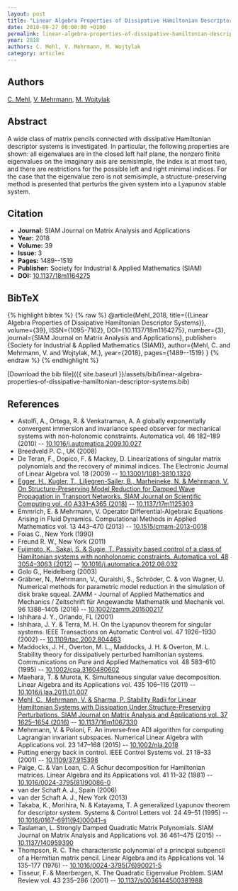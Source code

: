 ```yaml
---
layout: post
title: "Linear Algebra Properties of Dissipative Hamiltonian Descriptor Systems"
date: 2018-09-27 00:00:00 +0100
permalink: linear-algebra-properties-of-dissipative-hamiltonian-descriptor-systems
year: 2018
authors: C. Mehl, V. Mehrmann, M. Wojtylak
category: articles
---
```

 
## Authors
[C. Mehl](authors/christian-mehl), [V. Mehrmann](authors/volker-mehrmann), [M. Wojtylak](authors/m-wojtylak)
 
## Abstract
A wide class of matrix pencils connected with dissipative Hamiltonian descriptor systems is investigated. In particular, the following properties are shown: all eigenvalues are in the closed left half plane, the nonzero finite eigenvalues on the imaginary axis are semisimple, the index is at most two, and there are restrictions for the possible left and right minimal indices. For the case that the eigenvalue zero is not semisimple, a structure-preserving method is presented that perturbs the given system into a Lyapunov stable system.
 
## Citation
- **Journal:** SIAM Journal on Matrix Analysis and Applications
- **Year:** 2018
- **Volume:** 39
- **Issue:** 3
- **Pages:** 1489--1519
- **Publisher:** Society for Industrial & Applied Mathematics (SIAM)
- **DOI:** [10.1137/18m1164275](https://doi.org/10.1137/18m1164275)
 
## BibTeX
{% highlight bibtex %}
{% raw %}
@article{Mehl_2018,
  title={{Linear Algebra Properties of Dissipative Hamiltonian Descriptor Systems}},
  volume={39},
  ISSN={1095-7162},
  DOI={10.1137/18m1164275},
  number={3},
  journal={SIAM Journal on Matrix Analysis and Applications},
  publisher={Society for Industrial & Applied Mathematics (SIAM)},
  author={Mehl, C. and Mehrmann, V. and Wojtylak, M.},
  year={2018},
  pages={1489--1519}
}
{% endraw %}
{% endhighlight %}
 
[Download the bib file]({{ site.baseurl }}/assets/bib/linear-algebra-properties-of-dissipative-hamiltonian-descriptor-systems.bib)
 
## References
- Astolfi, A., Ortega, R. & Venkatraman, A. A globally exponentially convergent immersion and invariance speed observer for mechanical systems with non-holonomic constraints. Automatica vol. 46 182–189 (2010) -- [10.1016/j.automatica.2009.10.027](https://doi.org/10.1016/j.automatica.2009.10.027)
- Breedveld P. C., UK (2008)
- De Teran, F., Dopico, F. & Mackey, D. Linearizations of singular matrix polynomials and the recovery of minimal indices. The Electronic Journal of Linear Algebra vol. 18 (2009) -- [10.13001/1081-3810.1320](https://doi.org/10.13001/1081-3810.1320)
- [Egger, H., Kugler, T., Liljegren-Sailer, B., Marheineke, N. & Mehrmann, V. On Structure-Preserving Model Reduction for Damped Wave Propagation in Transport Networks. SIAM Journal on Scientific Computing vol. 40 A331–A365 (2018)](on-structure-preserving-model-reduction-for-damped-wave-propagation-in-transport-networks) -- [10.1137/17m1125303](https://doi.org/10.1137/17m1125303)
- Emmrich, E. & Mehrmann, V. Operator Differential-Algebraic Equations Arising in Fluid Dynamics. Computational Methods in Applied Mathematics vol. 13 443–470 (2013) -- [10.1515/cmam-2013-0018](https://doi.org/10.1515/cmam-2013-0018)
- Foias C., New York (1990)
- Freund R. W., New York (2011)
- [Fujimoto, K., Sakai, S. & Sugie, T. Passivity based control of a class of Hamiltonian systems with nonholonomic constraints. Automatica vol. 48 3054–3063 (2012)](passivity-based-control-of-a-class-of-hamiltonian-systems-with-nonholonomic-constraints) -- [10.1016/j.automatica.2012.08.032](https://doi.org/10.1016/j.automatica.2012.08.032)
- Golo G., Heidelberg (2003)
- Gräbner, N., Mehrmann, V., Quraishi, S., Schröder, C. & von Wagner, U. Numerical methods for parametric model reduction in the simulation of disk brake squeal. ZAMM - Journal of Applied Mathematics and Mechanics / Zeitschrift für Angewandte Mathematik und Mechanik vol. 96 1388–1405 (2016) -- [10.1002/zamm.201500217](https://doi.org/10.1002/zamm.201500217)
- Ishihara J. Y., Orlando, FL (2001)
- Ishihara, J. Y. & Terra, M. H. On the Lyapunov theorem for singular systems. IEEE Transactions on Automatic Control vol. 47 1926–1930 (2002) -- [10.1109/tac.2002.804463](https://doi.org/10.1109/tac.2002.804463)
- Maddocks, J. H., Overton, M. L., Maddocks, J. H. & Overton, M. L. Stability theory for dissipatively perturbed hamiltonian systems. Communications on Pure and Applied Mathematics vol. 48 583–610 (1995) -- [10.1002/cpa.3160480602](https://doi.org/10.1002/cpa.3160480602)
- Maehara, T. & Murota, K. Simultaneous singular value decomposition. Linear Algebra and its Applications vol. 435 106–116 (2011) -- [10.1016/j.laa.2011.01.007](https://doi.org/10.1016/j.laa.2011.01.007)
- [Mehl, C., Mehrmann, V. & Sharma, P. Stability Radii for Linear Hamiltonian Systems with Dissipation Under Structure-Preserving Perturbations. SIAM Journal on Matrix Analysis and Applications vol. 37 1625–1654 (2016)](stability-radii-for-linear-hamiltonian-systems-with-dissipation-under-structure-preserving-perturbations) -- [10.1137/16m1067330](https://doi.org/10.1137/16m1067330)
- Mehrmann, V. & Poloni, F. An inverse‐free ADI algorithm for computing Lagrangian invariant subspaces. Numerical Linear Algebra with Applications vol. 23 147–168 (2015) -- [10.1002/nla.2018](https://doi.org/10.1002/nla.2018)
- Putting energy back in control. IEEE Control Systems vol. 21 18–33 (2001) -- [10.1109/37.915398](https://doi.org/10.1109/37.915398)
- Paige, C. & Van Loan, C. A Schur decomposition for Hamiltonian matrices. Linear Algebra and its Applications vol. 41 11–32 (1981) -- [10.1016/0024-3795(81)90086-0](https://doi.org/10.1016/0024-3795(81)90086-0)
- van der Schaft A. J., Spain (2006)
- van der Schaft A. J., New York (2013)
- Takaba, K., Morihira, N. & Katayama, T. A generalized Lyapunov theorem for descriptor system. Systems &amp; Control Letters vol. 24 49–51 (1995) -- [10.1016/0167-6911(94)00041-s](https://doi.org/10.1016/0167-6911(94)00041-s)
- Taslaman, L. Strongly Damped Quadratic Matrix Polynomials. SIAM Journal on Matrix Analysis and Applications vol. 36 461–475 (2015) -- [10.1137/140959390](https://doi.org/10.1137/140959390)
- Thompson, R. C. The characteristic polynomial of a principal subpencil of a Hermitian matrix pencil. Linear Algebra and its Applications vol. 14 135–177 (1976) -- [10.1016/0024-3795(76)90021-5](https://doi.org/10.1016/0024-3795(76)90021-5)
- Tisseur, F. & Meerbergen, K. The Quadratic Eigenvalue Problem. SIAM Review vol. 43 235–286 (2001) -- [10.1137/s0036144500381988](https://doi.org/10.1137/s0036144500381988)


